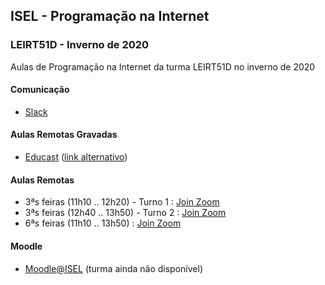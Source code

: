 ## ISEL - Programação na Internet
### LEIRT51D - Inverno de 2020
Aulas de Programação na Internet da turma LEIRT51D no inverno de 2020

#### Comunicação
* [Slack](https://isel-leic-pi-2020-1.slack.com)

#### Aulas Remotas Gravadas
* [Educast](https://educast.fccn.pt/vod/channels/2o0t3jbn0o) ([link alternativo](https://portal.educast.fccn.pt/videos?c=7295))

#### Aulas Remotas
* 3ªs feiras (11h10 .. 12h20) - Turno 1 : [Join Zoom](https://videoconf-colibri.zoom.us/j/84990506880)
* 3ªs feiras (12h40 .. 13h50) - Turno 2 : [Join Zoom](https://videoconf-colibri.zoom.us/j/84990506880)
* 6ªs feiras (11h10 .. 13h50) : [Join Zoom](https://videoconf-colibri.zoom.us/j/84990506880)

#### Moodle
* [Moodle@ISEL](https://2021moodle.isel.pt/) (turma ainda não disponível)
